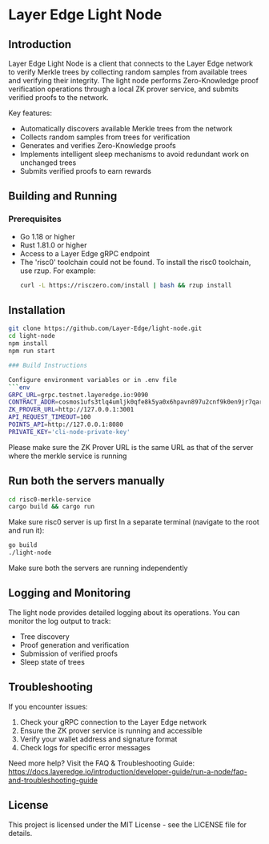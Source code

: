 # Layer Edge Light Node

## Introduction

Layer Edge Light Node is a client that connects to the Layer Edge network to verify Merkle trees by collecting random samples from available trees and verifying their integrity. The light node performs Zero-Knowledge proof verification operations through a local ZK prover service, and submits verified proofs to the network.

Key features:
- Automatically discovers available Merkle trees from the network
- Collects random samples from trees for verification
- Generates and verifies Zero-Knowledge proofs
- Implements intelligent sleep mechanisms to avoid redundant work on unchanged trees
- Submits verified proofs to earn rewards

## Building and Running

### Prerequisites

- Go 1.18 or higher
- Rust 1.81.0 or higher
- Access to a Layer Edge gRPC endpoint
- The 'risc0' toolchain could not be found.
  To install the risc0 toolchain, use rzup.
  For example:
    ```bash
    curl -L https://risczero.com/install | bash && rzup install
    ```
 ## Installation

```bash
git clone https://github.com/Layer-Edge/light-node.git
cd light-node
npm install
npm run start

### Build Instructions

Configure environment variables or in .env file
```env
GRPC_URL=grpc.testnet.layeredge.io:9090
CONTRACT_ADDR=cosmos1ufs3tlq4umljk0qfe8k5ya0x6hpavn897u2cnf9k0en9jr7qarqqt56709
ZK_PROVER_URL=http://127.0.0.1:3001
API_REQUEST_TIMEOUT=100
POINTS_API=http://127.0.0.1:8080
PRIVATE_KEY='cli-node-private-key'
```

Please make sure the ZK Prover URL is the same URL as that of the server where the merkle service is running

## Run both the servers manually

```bash
cd risc0-merkle-service
cargo build && cargo run
```
Make sure risc0 server is up first
In a separate terminal (navigate to the root and run it):
```bash
go build
./light-node
```

Make sure both the servers are running independently

## Logging and Monitoring

The light node provides detailed logging about its operations. You can monitor the log output to track:
- Tree discovery
- Proof generation and verification
- Submission of verified proofs
- Sleep state of trees

## Troubleshooting

If you encounter issues:

1. Check your gRPC connection to the Layer Edge network
2. Ensure the ZK prover service is running and accessible
3. Verify your wallet address and signature format
4. Check logs for specific error messages

Need more help? Visit the FAQ & Troubleshooting Guide: https://docs.layeredge.io/introduction/developer-guide/run-a-node/faq-and-troubleshooting-guide

## License

This project is licensed under the MIT License - see the LICENSE file for details.
